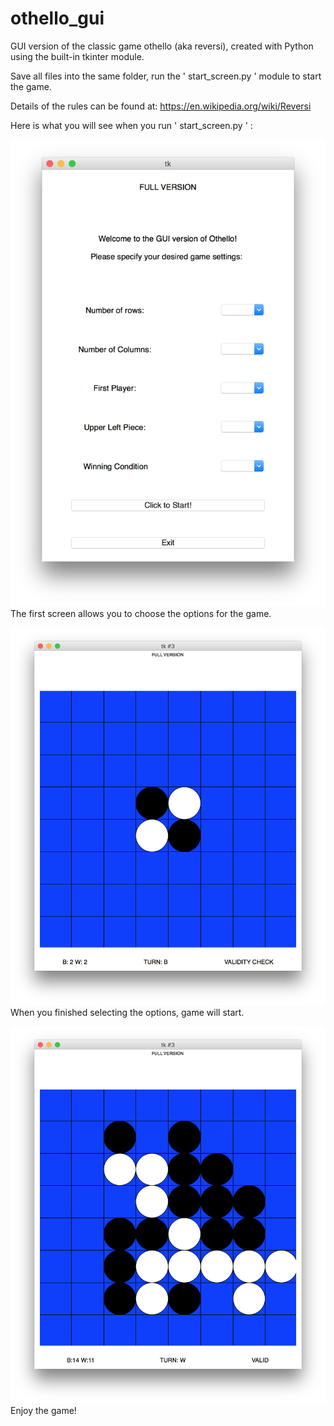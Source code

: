 # othello_gui
GUI version of the classic game othello (aka reversi), created with Python using the built-in tkinter module.


Save all files into the same folder, run the ' start_screen.py ' module to start the game.

Details of the rules can be found at: https://en.wikipedia.org/wiki/Reversi


Here is what you will see when you run ' start_screen.py ' :

![Game option screen](process1.png)
The first screen allows you to choose the options for the game.


![Game start screen_1](process2.png)
When you finished selecting the options, game will start.

![Game start screen_1](process3.png)
Enjoy the game!
